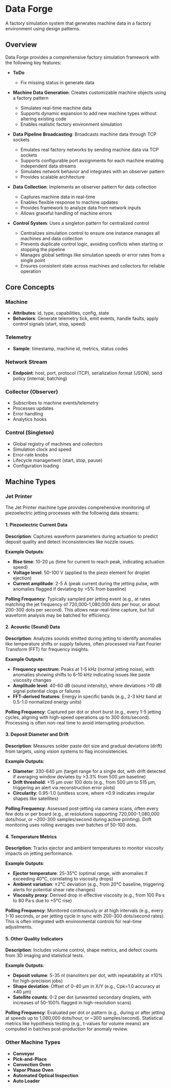 # Data Forge

A factory simulation system that generates machine data in a factory environment using design patterns.

## Overview

Data Forge provides a comprehensive factory simulation framework with the following key features:
- **ToDo**
  - Fix missing status in generate data
- **Machine Data Generation**: Creates customizable machine objects using a factory pattern
  - Simulates real-time machine data
  - Supports dynamic expansion to add new machine types without altering existing code
  - Enables realistic factory environment simulation

- **Data Pipeline Broadcasting**: Broadcasts machine data through TCP sockets
  - Emulates real factory networks by sending machine data via TCP sockets
  - Supports configurable port assignments for each machine enabling independent data streams
  - Simulates network behavior and integrates with an observer pattern
  - Provides scalable architecture

- **Data Collection**: Implements an observer pattern for data collection
  - Captures machine data in real-time
  - Enables flexible response to machine updates
  - Provides framework to analyze data from network inputs
  - Allows graceful handling of machine errors

- **Control System**: Uses a singleton pattern for centralized control
  - Centralizes simulation control to ensure one instance manages all machines and data collection
  - Prevents duplicate control logic, avoiding conflicts when starting or stopping the pipeline
  - Manages global settings like simulation speeds or error rates from a single point
  - Ensures consistent state across machines and collectors for reliable operation

## Core Concepts

### Machine
- **Attributes**: id, type, capabilities, config, state
- **Behaviors**: Generate telemetry tick, emit events, handle faults, apply control signals (start, stop, speed)

### Telemetry
- **Sample**: timestamp, machine id, metrics, status codes

### Network Stream
- **Endpoint**: host, port, protocol (TCP), serialization format (JSON), send policy (internal, batching)

### Collector (Observer)
- Subscribes to machine events/telemetry
- Processes updates
- Error handling
- Analytics hooks

### Control (Singleton)
- Global registry of machines and collectors
- Simulation clock and speed
- Error-rate knobs
- Lifecycle management (start, stop, pause)
- Configuration loading

## Machine Types

### Jet Printer

The Jet Printer machine type provides comprehensive monitoring of piezoelectric jetting processes with the following data streams:

#### 1. Piezoelectric Current Data
**Description**: Captures waveform parameters during actuation to predict deposit quality and detect inconsistencies like nozzle issues.

**Example Outputs**:
- **Rise time**: 10-20 µs (time for current to reach peak, indicating actuation speed)
- **Voltage level**: 50-100 V (applied to the piezo element for droplet ejection)
- **Current amplitude**: 2-5 A (peak current during the jetting pulse, with anomalies flagged if deviating by >5% from baseline)

**Polling Frequency**: Typically sampled per jetting event (e.g., at rates matching the jet frequency of 720,000-1,080,000 dots per hour, or about 200-300 dots per second). This allows near-real-time capture, but full waveform analysis may be batched for efficiency.

#### 2. Acoustic (Sound) Data
**Description**: Analyzes sounds emitted during jetting to identify anomalies like temperature shifts or supply failures, often processed via Fast Fourier Transform (FFT) for frequency insights.

**Example Outputs**:
- **Frequency spectrum**: Peaks at 1-5 kHz (normal jetting noise), with anomalies showing shifts to 6-10 kHz indicating issues like paste viscosity changes
- **Amplitude level**: 40-60 dB (sound intensity), where deviations >10 dB signal potential clogs or failures
- **FFT-derived features**: Energy in specific bands (e.g., 2-3 kHz band at 0.5-1.0 normalized energy units)

**Polling Frequency**: Captured per dot or short burst (e.g., every 1-5 jetting cycles, aligning with high-speed operations up to 300 dots/second). Processing is often non-real time to avoid interrupting production.

#### 3. Deposit Diameter and Drift
**Description**: Measures solder paste dot size and gradual deviations (drift) from targets, using vision systems to flag inconsistencies.

**Example Outputs**:
- **Diameter**: 330-640 µm (target range for a single dot, with drift detected if averaging window deviates by >3.3% from 500 µm baseline)
- **Drift threshold**: +15 µm over 100 dots (e.g., from 500 µm to 515 µm, triggering an alert via reconstruction error plots)
- **Circularity**: 0.95-1.0 (unitless score, where <0.9 indicates irregular shapes like satellites)

**Polling Frequency**: Assessed post-jetting via camera scans, often every few dots or per board (e.g., at resolutions supporting 720,000-1,080,000 dots/hour, or ~200-300 samples/second during active printing). Drift monitoring uses rolling averages over batches of 50-100 dots.

#### 4. Temperature Metrics
**Description**: Tracks ejector and ambient temperatures to monitor viscosity impacts on jetting performance.

**Example Outputs**:
- **Ejector temperature**: 25-35°C (optimal range, with anomalies if exceeding 40°C, correlating to viscosity drops)
- **Ambient variation**: ±2°C deviation (e.g., from 20°C baseline, triggering alerts for potential shear rate changes)
- **Viscosity proxy**: Derived drop in effective viscosity (e.g., from 100 Pa·s to 80 Pa·s due to +5°C rise)

**Polling Frequency**: Monitored continuously or at high intervals (e.g., every 1-10 seconds, or per jetting cycle in sync with 200-300 dots/second rates). This is often integrated with environmental controls for real-time adjustments.

#### 5. Other Quality Indicators
**Description**: Includes volume control, shape metrics, and defect counts from 3D imaging and statistical tests.

**Example Outputs**:
- **Deposit volume**: 5-35 nl (nanoliters per dot, with repeatability at ±10% for high-precision jobs)
- **Shape deviation**: Offset of 0-40 µm in X/Y (e.g., Cpk=1.0 accuracy at ±40 µm)
- **Satellite counts**: 0-2 per dot (unwanted secondary droplets, with increases of 50-100% flagged in high-resolution scans)

**Polling Frequency**: Evaluated per dot or pattern (e.g., during or after jetting at speeds up to 1,080,000 dots/hour, or ~300 samples/second). Statistical metrics like hypothesis testing (e.g., t-values for volume means) are computed in batches post-production for anomaly review.

### Other Machine Types
- **Conveyor**
- **Pick-and-Place**
- **Convection Oven**
- **Vapor Phase Oven**
- **Automated Optical Inspection**
- **Auto Loader**